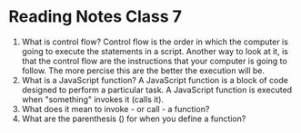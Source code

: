 # Reading Notes Class 7

1. What is control flow? Control flow is the order in which the computer is going to execute the statements in a  script. Another way to look at it, is that the control flow are the instructions that your computer is going to follow. The more percise this are the better the execution will be. 
2. What is a JavaScript function? A JavaScript function is a block of code designed to perform a particular task. A JavaScript function is executed when "something" invokes it (calls it).
3. What does it mean to invoke - or call - a function?
4. What are the parenthesis () for when you define a function?


